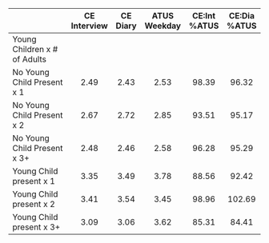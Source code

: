 
|                      | CE<br>Interview |  CE<br>Diary | ATUS<br>Weekday | CE:Int<br>%ATUS | CE:Dia<br>%ATUS |
| -------------------- | :----------: | :----------: | :----------: | :----------: | :----------: |
| Young Children x # of Adults |              |              |              |              |              |
| No Young Child Present x 1 |         2.49 |         2.43 |         2.53 |        98.39 |        96.32 |
| No Young Child Present x 2 |         2.67 |         2.72 |         2.85 |        93.51 |        95.17 |
| No Young Child Present x 3+ |         2.48 |         2.46 |         2.58 |        96.28 |        95.29 |
| Young Child present x 1 |         3.35 |         3.49 |         3.78 |        88.56 |        92.42 |
| Young Child present x 2 |         3.41 |         3.54 |         3.45 |        98.96 |       102.69 |
| Young Child present x 3+ |         3.09 |         3.06 |         3.62 |        85.31 |        84.41 |

